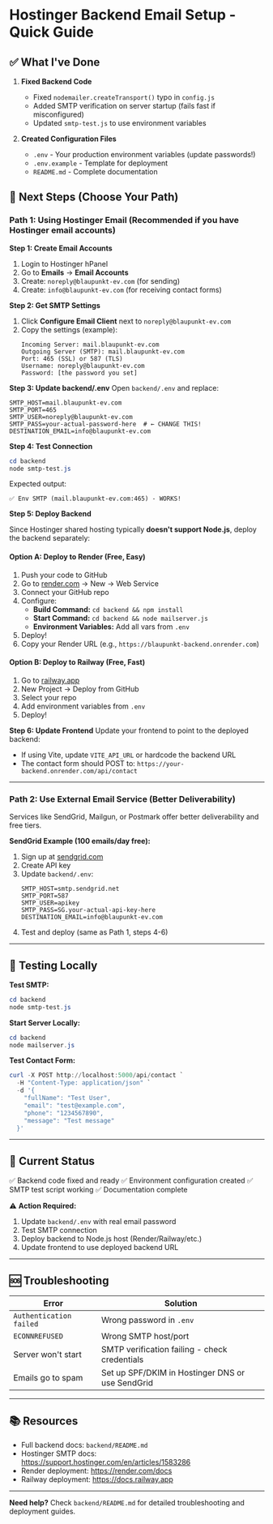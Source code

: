 # Hostinger Backend Email Setup - Quick Guide

## ✅ What I've Done

1. **Fixed Backend Code**
   - Fixed `nodemailer.createTransport()` typo in `config.js`
   - Added SMTP verification on server startup (fails fast if misconfigured)
   - Updated `smtp-test.js` to use environment variables

2. **Created Configuration Files**
   - `.env` - Your production environment variables (update passwords!)
   - `.env.example` - Template for deployment
   - `README.md` - Complete documentation

## 🚀 Next Steps (Choose Your Path)

### Path 1: Using Hostinger Email (Recommended if you have Hostinger email accounts)

**Step 1: Create Email Accounts**
1. Login to Hostinger hPanel
2. Go to **Emails** → **Email Accounts**
3. Create: `noreply@blaupunkt-ev.com` (for sending)
4. Create: `info@blaupunkt-ev.com` (for receiving contact forms)

**Step 2: Get SMTP Settings**
1. Click **Configure Email Client** next to `noreply@blaupunkt-ev.com`
2. Copy the settings (example):
   ```
   Incoming Server: mail.blaupunkt-ev.com
   Outgoing Server (SMTP): mail.blaupunkt-ev.com
   Port: 465 (SSL) or 587 (TLS)
   Username: noreply@blaupunkt-ev.com
   Password: [the password you set]
   ```

**Step 3: Update backend/.env**
Open `backend/.env` and replace:
```env
SMTP_HOST=mail.blaupunkt-ev.com
SMTP_PORT=465
SMTP_USER=noreply@blaupunkt-ev.com
SMTP_PASS=your-actual-password-here  # ← CHANGE THIS!
DESTINATION_EMAIL=info@blaupunkt-ev.com
```

**Step 4: Test Connection**
```powershell
cd backend
node smtp-test.js
```

Expected output:
```
✅ Env SMTP (mail.blaupunkt-ev.com:465) - WORKS!
```

**Step 5: Deploy Backend**

Since Hostinger shared hosting typically **doesn't support Node.js**, deploy the backend separately:

#### Option A: Deploy to Render (Free, Easy)
1. Push your code to GitHub
2. Go to [render.com](https://render.com) → New → Web Service
3. Connect your GitHub repo
4. Configure:
   - **Build Command:** `cd backend && npm install`
   - **Start Command:** `cd backend && node mailserver.js`
   - **Environment Variables:** Add all vars from `.env`
5. Deploy!
6. Copy your Render URL (e.g., `https://blaupunkt-backend.onrender.com`)

#### Option B: Deploy to Railway (Free, Fast)
1. Go to [railway.app](https://railway.app)
2. New Project → Deploy from GitHub
3. Select your repo
4. Add environment variables from `.env`
5. Deploy!

**Step 6: Update Frontend**
Update your frontend to point to the deployed backend:
- If using Vite, update `VITE_API_URL` or hardcode the backend URL
- The contact form should POST to: `https://your-backend.onrender.com/api/contact`

---

### Path 2: Use External Email Service (Better Deliverability)

Services like SendGrid, Mailgun, or Postmark offer better deliverability and free tiers.

**SendGrid Example (100 emails/day free):**

1. Sign up at [sendgrid.com](https://sendgrid.com)
2. Create API key
3. Update `backend/.env`:
   ```env
   SMTP_HOST=smtp.sendgrid.net
   SMTP_PORT=587
   SMTP_USER=apikey
   SMTP_PASS=SG.your-actual-api-key-here
   DESTINATION_EMAIL=info@blaupunkt-ev.com
   ```
4. Test and deploy (same as Path 1, steps 4-6)

---

## 🧪 Testing Locally

**Test SMTP:**
```powershell
cd backend
node smtp-test.js
```

**Start Server Locally:**
```powershell
cd backend
node mailserver.js
```

**Test Contact Form:**
```powershell
curl -X POST http://localhost:5000/api/contact `
  -H "Content-Type: application/json" `
  -d '{
    "fullName": "Test User",
    "email": "test@example.com",
    "phone": "1234567890",
    "message": "Test message"
  }'
```

---

## 📝 Current Status

✅ Backend code fixed and ready
✅ Environment configuration created
✅ SMTP test script working
✅ Documentation complete

⚠️ **Action Required:**
1. Update `backend/.env` with real email password
2. Test SMTP connection
3. Deploy backend to Node.js host (Render/Railway/etc.)
4. Update frontend to use deployed backend URL

---

## 🆘 Troubleshooting

| Error | Solution |
|-------|----------|
| `Authentication failed` | Wrong password in `.env` |
| `ECONNREFUSED` | Wrong SMTP host/port |
| Server won't start | SMTP verification failing - check credentials |
| Emails go to spam | Set up SPF/DKIM in Hostinger DNS or use SendGrid |

---

## 📚 Resources

- Full backend docs: `backend/README.md`
- Hostinger SMTP docs: https://support.hostinger.com/en/articles/1583286
- Render deployment: https://render.com/docs
- Railway deployment: https://docs.railway.app

---

**Need help?** Check `backend/README.md` for detailed troubleshooting and deployment guides.
